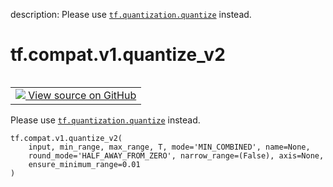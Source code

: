 description: Please use <a href="../../../tf/quantization/quantize.md"><code>tf.quantization.quantize</code></a> instead.

<div itemscope itemtype="http://developers.google.com/ReferenceObject">
<meta itemprop="name" content="tf.compat.v1.quantize_v2" />
<meta itemprop="path" content="Stable" />
</div>

# tf.compat.v1.quantize_v2

<!-- Insert buttons and diff -->

<table class="tfo-notebook-buttons tfo-api nocontent" align="left">
<td>
  <a target="_blank" href="https://github.com/tensorflow/tensorflow/blob/r2.3/tensorflow/python/ops/array_ops.py#L5094-L5139">
    <img src="https://www.tensorflow.org/images/GitHub-Mark-32px.png" />
    View source on GitHub
  </a>
</td>
</table>



Please use <a href="../../../tf/quantization/quantize.md"><code>tf.quantization.quantize</code></a> instead.

<pre class="devsite-click-to-copy prettyprint lang-py tfo-signature-link">
<code>tf.compat.v1.quantize_v2(
    input, min_range, max_range, T, mode='MIN_COMBINED', name=None,
    round_mode='HALF_AWAY_FROM_ZERO', narrow_range=(False), axis=None,
    ensure_minimum_range=0.01
)
</code></pre>



<!-- Placeholder for "Used in" -->
